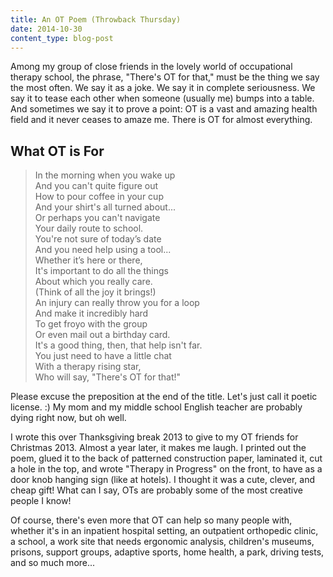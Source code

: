 ```yaml
---
title: An OT Poem (Throwback Thursday)
date: 2014-10-30
content_type: blog-post
---
```

Among my group of close friends in the lovely world of occupational therapy school, the phrase, "There's OT for that," must be the thing we say the most often. We say it as a joke. We say it in complete seriousness. We say it to tease each other when someone (usually me) bumps into a table. And sometimes we say it to prove a point: OT is a vast and amazing health field and it never ceases to amaze me. There is OT for almost everything.


## What OT is For 
>In the morning when you wake up\
And you can't quite figure out\
How to pour coffee in your cup\
And your shirt's all turned about...\
Or perhaps you can't navigate\
Your daily route to school.\
You're not sure of today’s date\
And you need help using a tool...\
Whether it’s here or there,\
It's important to do all the things\
About which you really care.\
(Think of all the joy it brings!)\
An injury can really throw you for a loop\
And make it incredibly hard\
To get froyo with the group\
Or even mail out a birthday card.\
It's a good thing, then, that help isn't far.\
You just need to have a little chat\
With a therapy rising star,\
Who will say, "There's OT for that!"


Please excuse the preposition at the end of the title. Let's just call it poetic license. :) My mom and my middle school English teacher are probably dying right now, but oh well.

I wrote this over Thanksgiving break 2013 to give to my OT friends for Christmas 2013. Almost a year later, it makes me laugh. I printed out the poem, glued it to the back of patterned construction paper, laminated it, cut a hole in the top, and wrote "Therapy in Progress" on the front, to have as a door knob hanging sign (like at hotels). I thought it was a cute, clever, and cheap gift! What can I say, OTs are probably some of the most creative people I know!

Of course, there's even more that OT can help so many people with, whether it's in an inpatient hospital setting, an outpatient orthopedic clinic, a school, a work site that needs ergonomic analysis, children's museums, prisons, support groups, adaptive sports, home health, a park, driving tests, and so much more...